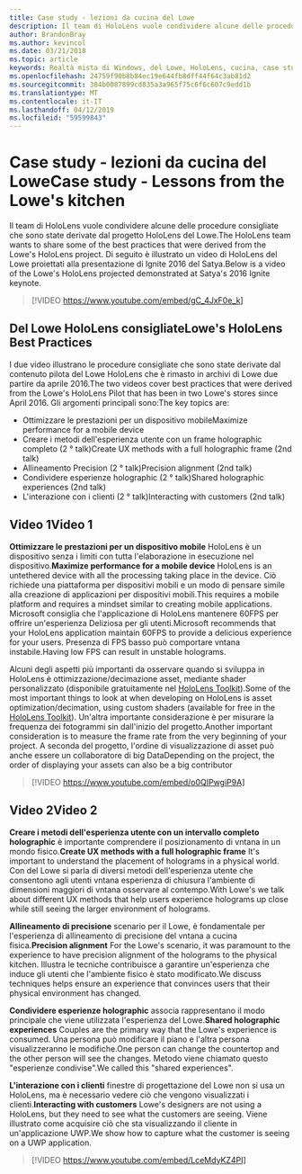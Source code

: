 ```yaml
---
title: Case study - lezioni da cucina del Lowe
description: Il team di HoloLens vuole condividere alcune delle procedure consigliate che sono state derivate dal progetto HoloLens del Lowe.
author: BrandonBray
ms.author: kevincol
ms.date: 03/21/2018
ms.topic: article
keywords: Realtà mista di Windows, del Lowe, HoloLens, cucina, case study
ms.openlocfilehash: 24759f90b8b84ec19e644fb8dff44f64c3ab81d2
ms.sourcegitcommit: 384b0087899cd835a3a965f75c6f6c607c9edd1b
ms.translationtype: MT
ms.contentlocale: it-IT
ms.lasthandoff: 04/12/2019
ms.locfileid: "59599843"
---
```

# <a name="case-study---lessons-from-the-lowes-kitchen"></a><span data-ttu-id="d6ecf-104">Case study - lezioni da cucina del Lowe</span><span class="sxs-lookup"><span data-stu-id="d6ecf-104">Case study - Lessons from the Lowe's kitchen</span></span>

<span data-ttu-id="d6ecf-105">Il team di HoloLens vuole condividere alcune delle procedure consigliate che sono state derivate dal progetto HoloLens del Lowe.</span><span class="sxs-lookup"><span data-stu-id="d6ecf-105">The HoloLens team wants to share some of the best practices that were derived from the Lowe's HoloLens project.</span></span> <span data-ttu-id="d6ecf-106">Di seguito è illustrato un video di HoloLens del Lowe proiettati alla presentazione di Ignite 2016 del Satya.</span><span class="sxs-lookup"><span data-stu-id="d6ecf-106">Below is a video of the Lowe's HoloLens projected demonstrated at Satya's 2016 Ignite keynote.</span></span>
<br>
>[!VIDEO https://www.youtube.com/embed/gC_4JxF0e_k]

## <a name="lowes-hololens-best-practices"></a><span data-ttu-id="d6ecf-107">Del Lowe HoloLens consigliate</span><span class="sxs-lookup"><span data-stu-id="d6ecf-107">Lowe's HoloLens Best Practices</span></span>

<span data-ttu-id="d6ecf-108">I due video illustrano le procedure consigliate che sono state derivate dal contenuto pilota del Lowe HoloLens che è rimasto in archivi di Lowe due partire da aprile 2016.</span><span class="sxs-lookup"><span data-stu-id="d6ecf-108">The two videos cover best practices that were derived from the Lowe's HoloLens Pilot that has been in two Lowe's stores since April 2016.</span></span> <span data-ttu-id="d6ecf-109">Gli argomenti principali sono:</span><span class="sxs-lookup"><span data-stu-id="d6ecf-109">The key topics are:</span></span>
* <span data-ttu-id="d6ecf-110">Ottimizzare le prestazioni per un dispositivo mobile</span><span class="sxs-lookup"><span data-stu-id="d6ecf-110">Maximize performance for a mobile device</span></span>
* <span data-ttu-id="d6ecf-111">Creare i metodi dell'esperienza utente con un frame holographic completo (2 ° talk)</span><span class="sxs-lookup"><span data-stu-id="d6ecf-111">Create UX methods with a full holographic frame (2nd talk)</span></span>
* <span data-ttu-id="d6ecf-112">Allineamento Precision (2 ° talk)</span><span class="sxs-lookup"><span data-stu-id="d6ecf-112">Precision alignment (2nd talk)</span></span>
* <span data-ttu-id="d6ecf-113">Condividere esperienze holographic (2 ° talk)</span><span class="sxs-lookup"><span data-stu-id="d6ecf-113">Shared holographic experiences (2nd talk)</span></span>
* <span data-ttu-id="d6ecf-114">L'interazione con i clienti (2 ° talk)</span><span class="sxs-lookup"><span data-stu-id="d6ecf-114">Interacting with customers (2nd talk)</span></span>

## <a name="video-1"></a><span data-ttu-id="d6ecf-115">Video 1</span><span class="sxs-lookup"><span data-stu-id="d6ecf-115">Video 1</span></span>

<span data-ttu-id="d6ecf-116">**Ottimizzare le prestazioni per un dispositivo mobile** HoloLens è un dispositivo senza i limiti con tutta l'elaborazione in esecuzione nel dispositivo.</span><span class="sxs-lookup"><span data-stu-id="d6ecf-116">**Maximize performance for a mobile device** HoloLens is an untethered device with all the processing taking place in the device.</span></span> <span data-ttu-id="d6ecf-117">Ciò richiede una piattaforma per dispositivi mobili e un modo di pensare simile alla creazione di applicazioni per dispositivi mobili.</span><span class="sxs-lookup"><span data-stu-id="d6ecf-117">This requires a mobile platform and requires a mindset similar to creating mobile applications.</span></span> <span data-ttu-id="d6ecf-118">Microsoft consiglia che l'applicazione di HoloLens mantenere 60FPS per offrire un'esperienza Deliziosa per gli utenti.</span><span class="sxs-lookup"><span data-stu-id="d6ecf-118">Microsoft recommends that your HoloLens application maintain 60FPS to provide a delicious experience for your users.</span></span> <span data-ttu-id="d6ecf-119">Presenza di FPS basso può comportare vntana instabile.</span><span class="sxs-lookup"><span data-stu-id="d6ecf-119">Having low FPS can result in unstable holograms.</span></span>

<span data-ttu-id="d6ecf-120">Alcuni degli aspetti più importanti da osservare quando si sviluppa in HoloLens è ottimizzazione/decimazione asset, mediante shader personalizzato (disponibile gratuitamente nel [HoloLens Toolkit](https://github.com/Microsoft/HoloToolkit-Unity)).</span><span class="sxs-lookup"><span data-stu-id="d6ecf-120">Some of the most important things to look at when developing on HoloLens is asset optimization/decimation, using custom shaders (available for free in the [HoloLens Toolkit](https://github.com/Microsoft/HoloToolkit-Unity)).</span></span> <span data-ttu-id="d6ecf-121">Un'altra importante considerazione è per misurare la frequenza dei fotogrammi sin dall'inizio del progetto.</span><span class="sxs-lookup"><span data-stu-id="d6ecf-121">Another important consideration is to measure the frame rate from the very beginning of your project.</span></span> <span data-ttu-id="d6ecf-122">A seconda del progetto, l'ordine di visualizzazione di asset può anche essere un collaboratore di big Data</span><span class="sxs-lookup"><span data-stu-id="d6ecf-122">Depending on the project, the order of displaying your assets can also be a big contributor</span></span>
<br>
>[!VIDEO https://www.youtube.com/embed/o0QIPwgiP9A]

## <a name="video-2"></a><span data-ttu-id="d6ecf-123">Video 2</span><span class="sxs-lookup"><span data-stu-id="d6ecf-123">Video 2</span></span>

<span data-ttu-id="d6ecf-124">**Creare i metodi dell'esperienza utente con un intervallo completo holographic** è importante comprendere il posizionamento di vntana in un mondo fisico.</span><span class="sxs-lookup"><span data-stu-id="d6ecf-124">**Create UX methods with a full holographic frame** It's important to understand the placement of holograms in a physical world.</span></span> <span data-ttu-id="d6ecf-125">Con del Lowe si parla di diversi metodi dell'esperienza utente che consentono agli utenti vntana esperienza di chiusura l'ambiente di dimensioni maggiori di vntana osservare al contempo.</span><span class="sxs-lookup"><span data-stu-id="d6ecf-125">With Lowe's we talk about different UX methods that help users experience holograms up close while still seeing the larger environment of holograms.</span></span>

<span data-ttu-id="d6ecf-126">**Allineamento di precisione** scenario per il Lowe, è fondamentale per l'esperienza di allineamento di precisione del vntana a cucina fisica.</span><span class="sxs-lookup"><span data-stu-id="d6ecf-126">**Precision alignment** For the Lowe's scenario, it was paramount to the experience to have precision alignment of the holograms to the physical kitchen.</span></span> <span data-ttu-id="d6ecf-127">Illustra le tecniche contribuisce a garantire un'esperienza che induce gli utenti che l'ambiente fisico è stato modificato.</span><span class="sxs-lookup"><span data-stu-id="d6ecf-127">We discuss techniques helps ensure an experience that convinces users that their physical environment has changed.</span></span>

<span data-ttu-id="d6ecf-128">**Condividere esperienze holographic** associa rappresentano il modo principale che viene utilizzata l'esperienza del Lowe.</span><span class="sxs-lookup"><span data-stu-id="d6ecf-128">**Shared holographic experiences** Couples are the primary way that the Lowe's experience is consumed.</span></span> <span data-ttu-id="d6ecf-129">Una persona può modificare il piano e l'altra persona visualizzeranno le modifiche.</span><span class="sxs-lookup"><span data-stu-id="d6ecf-129">One person can change the countertop and the other person will see the changes.</span></span> <span data-ttu-id="d6ecf-130">Metodo viene chiamato questo "esperienze condivise".</span><span class="sxs-lookup"><span data-stu-id="d6ecf-130">We called this "shared experiences".</span></span>

<span data-ttu-id="d6ecf-131">**L'interazione con i clienti** finestre di progettazione del Lowe non si usa un HoloLens, ma è necessario vedere ciò che vengono visualizzati i clienti.</span><span class="sxs-lookup"><span data-stu-id="d6ecf-131">**Interacting with customers** Lowe's designers are not using a HoloLens, but they need to see what the customers are seeing.</span></span> <span data-ttu-id="d6ecf-132">Viene illustrato come acquisire ciò che sta visualizzando il cliente in un'applicazione UWP.</span><span class="sxs-lookup"><span data-stu-id="d6ecf-132">We show how to capture what the customer is seeing on a UWP application.</span></span>
<br>
>[!VIDEO https://www.youtube.com/embed/LceMdyKZ4PI]

